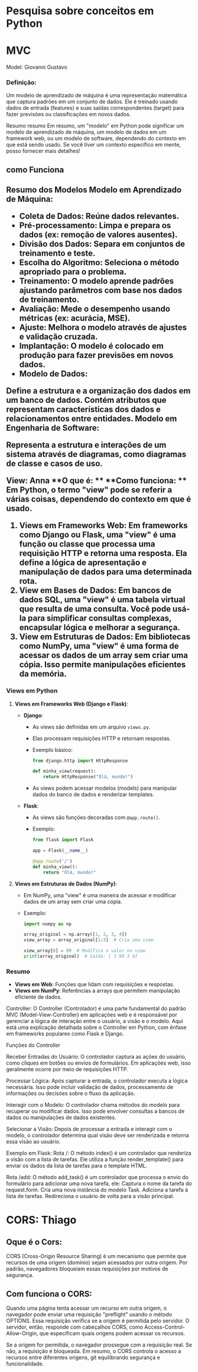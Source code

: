 # Pesquisa sobre conceitos em Python

<h1>MVC</h1>
Model: Giovanni Gustavo

<h3>Definição:</h3> Um modelo de aprendizado de máquina é uma representação matemática 
que captura padrões em um conjunto de dados. 
Ele é treinado usando dados de entrada (features) e suas saídas correspondentes
(target) para fazer previsões ou classificações
em novos dados.<br>

Resumo
resumo
Em resumo, um "modelo" em Python pode significar um modelo de aprendizado de máquina, um modelo de dados em um framework web,
 ou um modelo de software, dependendo do contexto em que está sendo usado. 
 Se você tiver um contexto específico em mente, posso fornecer mais detalhes!
 
<h2>como Funciona<h2>
Resumo dos Modelos
Modelo em Aprendizado de Máquina:

- Coleta de Dados: Reúne dados relevantes.
- Pré-processamento: Limpa e prepara os dados (ex: remoção de valores ausentes).
- Divisão dos Dados: Separa em conjuntos de treinamento e teste.
- Escolha do Algoritmo: Seleciona o método apropriado para o problema.
- Treinamento: O modelo aprende padrões ajustando parâmetros com base nos dados de treinamento.
- Avaliação: Mede o desempenho usando métricas (ex: acurácia, MSE).
- Ajuste: Melhora o modelo através de ajustes e validação cruzada.
- Implantação: O modelo é colocado em produção para fazer previsões em novos dados.
- Modelo de Dados:

 Define a estrutura e a organização dos dados em um banco de dados.
Contém atributos que representam características dos dados e relacionamentos entre entidades.
Modelo em Engenharia de Software:

Representa a estrutura e interações de um sistema através de diagramas, como diagramas de classe e casos de uso.

View: Anna
**O que é: ** **Como funciona: **
Em Python, o termo "view" pode se referir a várias coisas, dependendo do contexto em que é usado.

1. **Views em Frameworks Web**: Em frameworks como Django ou Flask, uma "view" é uma função ou classe que processa uma requisição HTTP e retorna uma resposta. Ela define a lógica de apresentação e manipulação de dados para uma determinada rota.
2. **View em Bases de Dados**: Em bancos de dados SQL, uma "view" é uma tabela virtual que resulta de uma consulta. Você pode usá-la para simplificar consultas complexas, encapsular lógica e melhorar a segurança.
3. **View em Estruturas de Dados**: Em bibliotecas como NumPy, uma "view" é uma forma de acessar os dados de um array sem criar uma cópia. Isso permite manipulações eficientes da memória.

### Views em Python

1. **Views em Frameworks Web (Django e Flask)**:
   - **Django**:
     - As views são definidas em um arquivo `views.py`.
     - Elas processam requisições HTTP e retornam respostas.
     - Exemplo básico:

       ```python
       from django.http import HttpResponse

       def minha_view(request):
           return HttpResponse("Olá, mundo!")
       ```

     - As views podem acessar modelos (models) para manipular dados do banco de dados e renderizar templates.

   - **Flask**:
     - As views são funções decoradas com `@app.route()`.
     - Exemplo:

       ```python
       from flask import Flask

       app = Flask(__name__)

       @app.route('/')
       def minha_view():
           return "Olá, mundo!"
       ```

2. **Views em Estruturas de Dados (NumPy)**:
   - Em NumPy, uma "view" é uma maneira de acessar e modificar dados de um array sem criar uma cópia.
   - Exemplo:

     ```python
     import numpy as np

     array_original = np.array([1, 2, 3, 4])
     view_array = array_original[1:3]  # Cria uma view

     view_array[0] = 99  # Modifica o valor na view
     print(array_original)  # Saída: [ 1 99 3 4]
     ```
	 
### Resumo
- **Views em Web**: Funções que lidam com requisições e respostas.
- **Views em NumPy**: Referências a arrays que permitem manipulação eficiente de dados.

Controller:
O Controller (Controlador) é uma parte fundamental do padrão MVC (Model-View-Controller) em aplicações web e é responsável por gerenciar a lógica de interação entre o usuário,
a visão e o modelo. Aqui está uma explicação detalhada sobre o Controller em Python, com ênfase em frameworks populares como Flask e Django.

Funções do Controller

Receber Entradas do Usuário:
O controlador captura as ações do usuário, como cliques em botões ou envios de formulários. Em aplicações web, isso geralmente ocorre por meio de requisições HTTP.

Processar Lógica:
Após capturar a entrada, o controlador executa a lógica necessária. Isso pode incluir validação de dados, processamento de informações ou decisões sobre o fluxo da aplicação.

Interagir com o Modelo:
O controlador chama métodos do modelo para recuperar ou modificar dados. Isso pode envolver consultas a bancos de dados ou manipulações de dados existentes.

Selecionar a Visão:
Depois de processar a entrada e interagir com o modelo, o controlador determina qual visão deve ser renderizada e retorna essa visão ao usuário.

Exemplo em Flask:
Rota /:
O método index() é um controlador que renderiza a visão com a lista de tarefas. Ele utiliza a função render_template() para enviar os dados da lista de tarefas para o template HTML.

Rota /add:
O método add_task() é um controlador que processa o envio do formulário para adicionar uma nova tarefa, ele:
Captura o nome da tarefa do request.form.
Cria uma nova instância do modelo Task.
Adiciona a tarefa à lista de tarefas.
Redireciona o usuário de volta para a visão principal.




<h1>CORS: Thiago </h1><p>

<h2>Oque é o Cors:</h2> <p> CORS (Cross-Origin Resource Sharing) é um mecanismo que permite que recursos de uma origem (domínio) sejam acessados por outra origem. Por padrão, navegadores bloqueiam essas requisições por motivos de segurança.  <br>

<h2>Com funciona o CORS:</h2> Quando uma página tenta acessar um recurso em outra origem, o navegador pode enviar uma requisição "preflight" usando o método OPTIONS. Essa requisição verifica se a origem é permitida pelo servidor. O servidor, então, responde com cabeçalhos CORS, como Access-Control-Allow-Origin, que especificam quais origens podem acessar os recursos.

Se a origem for permitida, o navegador prossegue com a requisição real. Se não, a requisição é bloqueada. Em resumo, o CORS controla o acesso a recursos entre diferentes origens, git equilibrando segurança e funcionalidade.</p>

